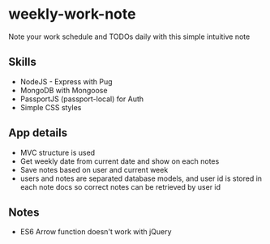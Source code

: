 # weekly-work-note
Note your work schedule and TODOs daily with this simple intuitive note

## Skills
- NodeJS - Express with Pug
- MongoDB with Mongoose
- PassportJS (passport-local) for Auth
- Simple CSS styles

## App details
- MVC structure is used
- Get weekly date from current date and show on each notes
- Save notes based on user and current week
- users and notes are separated database models, and user id is stored in each note docs so correct notes can be retrieved by user id


## Notes
- ES6 Arrow function doesn't work with jQuery
